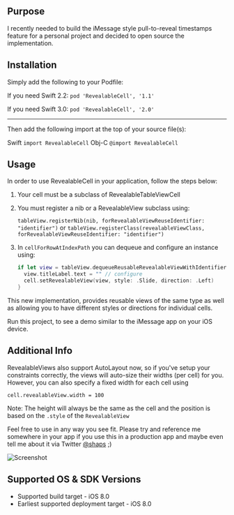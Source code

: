 Purpose
--------------

I recently needed to build the iMessage style pull-to-reveal timestamps feature for a personal project and decided to open source the implementation.


Installation
--------------

Simply add the following to your Podfile:

If you need Swift 2.2:
`pod 'RevealableCell', '1.1'`

If you need Swift 3.0:
`pod 'RevealableCell', '2.0'`

---

Then add the following import at the top of your source file(s):

Swift
`import RevealableCell`
Obj-C
`@import RevealableCell`


Usage
-------

In order to use RevealableCell in your application, follow the steps below:

1. Your cell must be a subclass of RevealableTableViewCell
2. You must register a nib or a RevealableView subclass using:

   `tableView.registerNib(nib, forRevealableViewReuseIdentifier: "identifier")` or
   `tableView.registerClass(revealableViewClass, forRevealableViewReuseIdentifier: "identifier")`
   
3. In `cellForRowAtIndexPath` you can dequeue and configure an instance using:

   ```swift
   if let view = tableView.dequeueReusableRevealableViewWithIdentifier("identifier") as? MyRevealableView {
     view.titleLabel.text = "" // configure
     cell.setRevealableView(view, style: .Slide, direction: .Left)
   }
   ```
    
This new implementation, provides reusable views of the same type as well as allowing you to have
different styles or directions for individual cells. 
    
Run this project, to see a demo similar to the iMessage app on your iOS device.

Additional Info
-------

RevealableViews also support AutoLayout now, so if you've setup your constraints correctly, the views will auto-size their widths (per cell) for you. However, you can also specify a fixed width for each cell using

`cell.revealableView.width = 100`

Note: The height will always be the same as the cell and the position is based on the `.style` of the `RevealableView`

Feel free to use in any way you see fit. Please try and reference me somewhere in your app if you use this in a production app and maybe even tell me about it via Twitter [@shaps](http://twitter.com/shaps) ;)


![Screenshot](http://shaps.me/assets/img/blog/iMessageStyleReveal.jpg)

Supported OS & SDK Versions
-----------------------------

* Supported build target - iOS 8.0
* Earliest supported deployment target - iOS 8.0
